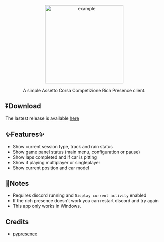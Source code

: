 <p align="center">
<img src="https://github.com/manucabral/acc-discord-rpc/blob/main/accrpc/assets/logo.png?raw=true" width="250" title="example">
</p>

<p align="center">
   A simple Assetto Corsa Competizione Rich Presence client. 
</p>

## ⏬Download
The lastest release is available [here](https://github.com/manucabral/acc-discord-rpc/releases)

## ✨Features✨
- Show current session type, track and rain status
- Show game panel status (main menu, configuration or pause)
- Show laps completed and if car is pitting
- Show if playing multiplayer or singleplayer
- Show current position and car model

## 📝Notes
- Requires discord running and `Display current activity` enabled
- If the rich presence doesn't work you can restart discord and try again
- This app only works in Windows.

## Credits
- [pypresence](https://github.com/qwertyquerty/pypresence)
